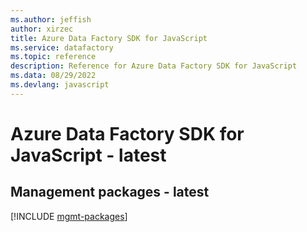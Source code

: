 ```yaml
---
ms.author: jeffish
author: xirzec
title: Azure Data Factory SDK for JavaScript
ms.service: datafactory
ms.topic: reference
description: Reference for Azure Data Factory SDK for JavaScript
ms.data: 08/29/2022
ms.devlang: javascript
---
```

# Azure Data Factory SDK for JavaScript - latest

## Management packages - latest
[!INCLUDE [mgmt-packages](data-factory-mgmt-index.md)]